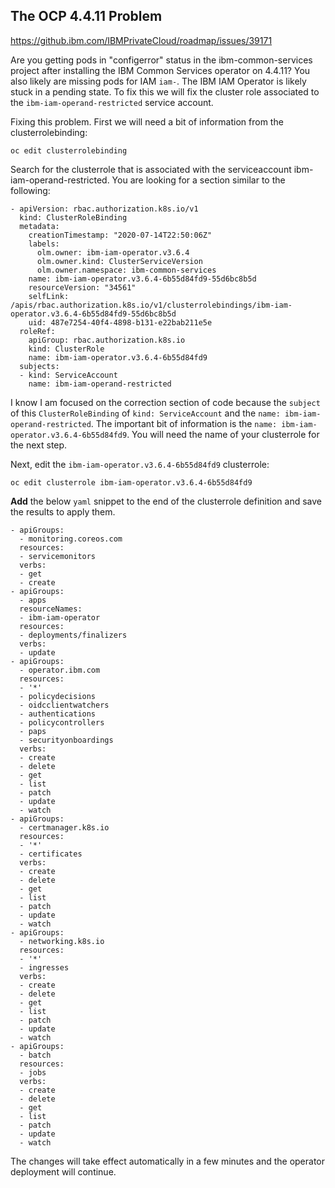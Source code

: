 ## The OCP 4.4.11 Problem

https://github.ibm.com/IBMPrivateCloud/roadmap/issues/39171

Are you getting pods in "configerror" status in the ibm-common-services project after installing the IBM Common Services operator on 4.4.11?  You also likely are missing pods for IAM `iam-`.  The IBM IAM Operator is likely stuck in a pending state.  To fix this we will fix the cluster role associated to the `ibm-iam-operand-restricted` service account.

Fixing this problem.  First we will need a bit of information from the clusterrolebinding:

```oc edit clusterrolebinding```

Search for the clusterrole that is associated with the serviceaccount ibm-iam-operand-restricted.  You are looking for a section similar to the following:

```
- apiVersion: rbac.authorization.k8s.io/v1
  kind: ClusterRoleBinding
  metadata:
    creationTimestamp: "2020-07-14T22:50:06Z"
    labels:
      olm.owner: ibm-iam-operator.v3.6.4
      olm.owner.kind: ClusterServiceVersion
      olm.owner.namespace: ibm-common-services
    name: ibm-iam-operator.v3.6.4-6b55d84fd9-55d6bc8b5d
    resourceVersion: "34561"
    selfLink: /apis/rbac.authorization.k8s.io/v1/clusterrolebindings/ibm-iam-operator.v3.6.4-6b55d84fd9-55d6bc8b5d
    uid: 487e7254-40f4-4898-b131-e22bab211e5e
  roleRef:
    apiGroup: rbac.authorization.k8s.io
    kind: ClusterRole
    name: ibm-iam-operator.v3.6.4-6b55d84fd9
  subjects:
  - kind: ServiceAccount
    name: ibm-iam-operand-restricted
```

I know I am focused on the correction section of code because the `subject` of this `ClusterRoleBinding` of `kind: ServiceAccount` and the `name: ibm-iam-operand-restricted`.  The important bit of information is the `name: ibm-iam-operator.v3.6.4-6b55d84fd9`.  You will need the name of your clusterrole for the next step.

Next, edit the `ibm-iam-operator.v3.6.4-6b55d84fd9` clusterrole:

```oc edit clusterrole ibm-iam-operator.v3.6.4-6b55d84fd9```

**Add** the below `yaml` snippet to the end of the clusterrole definition and save the results to apply them.

```
- apiGroups:
  - monitoring.coreos.com
  resources:
  - servicemonitors
  verbs:
  - get
  - create
- apiGroups:
  - apps
  resourceNames:
  - ibm-iam-operator
  resources:
  - deployments/finalizers
  verbs:
  - update
- apiGroups:
  - operator.ibm.com
  resources:
  - '*'
  - policydecisions
  - oidcclientwatchers
  - authentications
  - policycontrollers
  - paps
  - securityonboardings
  verbs:
  - create
  - delete
  - get
  - list
  - patch
  - update
  - watch
- apiGroups:
  - certmanager.k8s.io
  resources:
  - '*'
  - certificates
  verbs:
  - create
  - delete
  - get
  - list
  - patch
  - update
  - watch
- apiGroups:
  - networking.k8s.io
  resources:
  - '*'
  - ingresses
  verbs:
  - create
  - delete
  - get
  - list
  - patch
  - update
  - watch
- apiGroups:
  - batch
  resources:
  - jobs
  verbs:
  - create
  - delete
  - get
  - list
  - patch
  - update
  - watch
```

The changes will take effect automatically in a few minutes and the operator deployment will continue.
